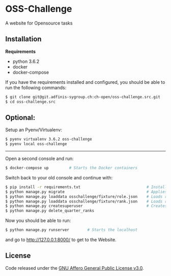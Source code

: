 # OSS-Challenge

A website for Opensource tasks

## Installation
**Requirements**
* python 3.6.2
* docker
* docker-compose

If you have the requirements installed and configured,
you should be able to run the following commands:
```bash
$ git clone git@git.adfinis-sygroup.ch:ch-open/oss-challenge.src.git        # Clones the Git Repo into your present folder
$ cd oss-challenge.src                                                      # Moves into the folder
```
## Optional:
Setup an Pyenv/Virtualenv:
```bash
$ pyenv virtualenv 3.6.2 oss-challenge
$ pyenv local oss-challenge
```
 ____________________________________________________________________________________________________________

Open a second console and run:
```bash
$ docker-compose up         # Starts the Docker containers
```

Switch back to your old console and continue with:
```bash
$ pip install -r requirements.txt                             # Installes all requirements
$ python manage.py migrate                                    # Applies migrations
$ python manage.py loaddata osschallenge/fixture/role.json    # Loads role fixtures
$ python manage.py loaddata osschallenge/fixture/rank.json    # Loads rank fixtures
$ python manage.py createsuperuser                            # Creates new Django superuser
$ python manage.py delete_quarter_ranks
```

Now you should be able to run:
```bash
$ python manage.py runserver        # Starts the localhost
```
and go to http://127.0.0.1:8000/ to get to the Website.

## License
Code released under the [GNU Affero General Public License v3.0](LICENSE).
